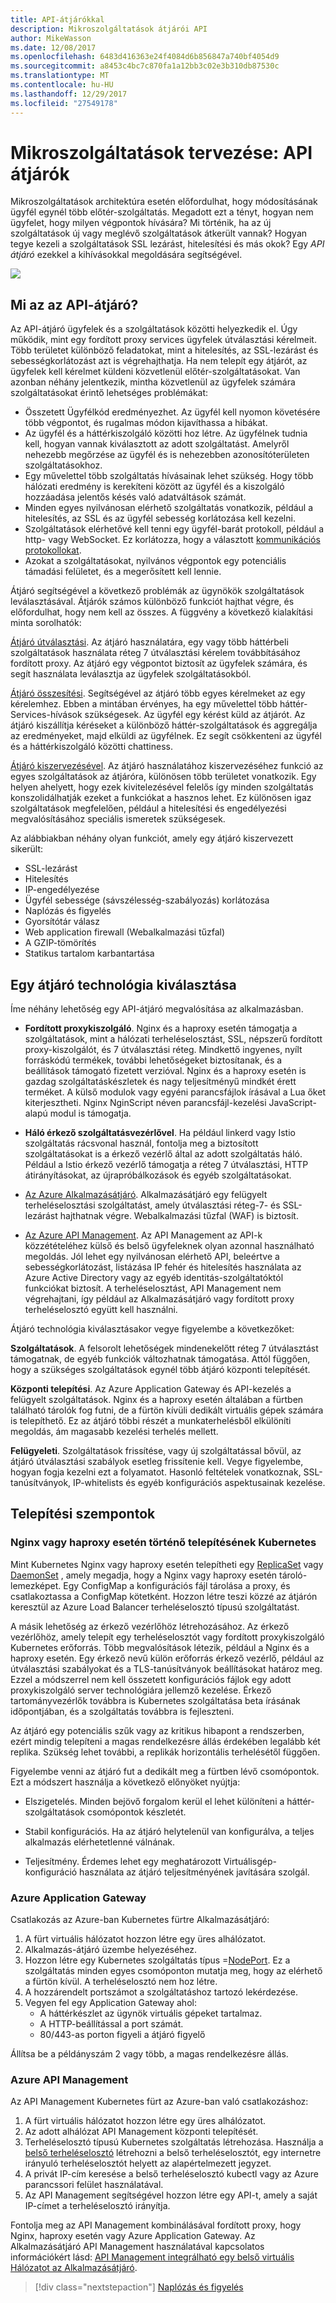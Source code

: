 ```yaml
---
title: API-átjárókkal
description: Mikroszolgáltatások átjárói API
author: MikeWasson
ms.date: 12/08/2017
ms.openlocfilehash: 6483d416363e24f4084d6b856847a740bf4054d9
ms.sourcegitcommit: a8453c4bc7c870fa1a12bb3c02e3b310db87530c
ms.translationtype: MT
ms.contentlocale: hu-HU
ms.lasthandoff: 12/29/2017
ms.locfileid: "27549178"
---
```

# <a name="designing-microservices-api-gateways"></a>Mikroszolgáltatások tervezése: API átjárók

Mikroszolgáltatások architektúra esetén előfordulhat, hogy módosításának ügyfél egynél több előtér-szolgáltatás. Megadott ezt a tényt, hogyan nem ügyfelet, hogy milyen végpontok hívására? Mi történik, ha az új szolgáltatások új vagy meglévő szolgáltatások átkerült vannak? Hogyan tegye kezeli a szolgáltatások SSL lezárást, hitelesítési és más okok? Egy *API átjáró* ezekkel a kihívásokkal megoldására segítségével. 

![](./images/gateway.png)

## <a name="what-is-an-api-gateway"></a>Mi az az API-átjáró?

Az API-átjáró ügyfelek és a szolgáltatások közötti helyezkedik el. Úgy működik, mint egy fordított proxy services ügyfelek útválasztási kérelmeit. Több területet különböző feladatokat, mint a hitelesítés, az SSL-lezárást és sebességkorlátozást azt is végrehajthatja. Ha nem telepít egy átjárót, az ügyfelek kell kérelmet küldeni közvetlenül előtér-szolgáltatásokat. Van azonban néhány jelentkezik, mintha közvetlenül az ügyfelek számára szolgáltatásokat érintő lehetséges problémákat:

- Összetett Ügyfélkód eredményezhet. Az ügyfél kell nyomon követésére több végpontot, és rugalmas módon kijavíthassa a hibákat. 
- Az ügyfél és a háttérkiszolgáló közötti hoz létre. Az ügyfélnek tudnia kell, hogyan vannak kiválasztott az adott szolgáltatást. Amelyről nehezebb megőrzése az ügyfél és is nehezebben azonosítóterületen szolgáltatásokhoz.
- Egy művelettel több szolgáltatás hívásainak lehet szükség. Hogy több hálózati eredmény is kerekíteni között az ügyfél és a kiszolgáló hozzáadása jelentős késés való adatváltások számát. 
- Minden egyes nyilvánosan elérhető szolgáltatás vonatkozik, például a hitelesítés, az SSL és az ügyfél sebesség korlátozása kell kezelni. 
- Szolgáltatások elérhetővé kell tenni egy ügyfél-barát protokoll, például a http- vagy WebSocket. Ez korlátozza, hogy a választott [kommunikációs protokollokat](./interservice-communication.md). 
- Azokat a szolgáltatásokat, nyilvános végpontok egy potenciális támadási felületet, és a megerősített kell lennie.

Átjáró segítségével a következő problémák az ügynökök szolgáltatások leválasztásával. Átjárók számos különböző funkciót hajthat végre, és előfordulhat, hogy nem kell az összes. A függvény a következő kialakítási minta sorolhatók:

[Átjáró útválasztási](../patterns/gateway-routing.md). Az átjáró használatára, egy vagy több háttérbeli szolgáltatások használata réteg 7 útválasztási kérelem továbbításához fordított proxy. Az átjáró egy végpontot biztosít az ügyfelek számára, és segít használata leválasztja az ügyfelek szolgáltatásokból. 

[Átjáró összesítési](../patterns/gateway-aggregation.md). Segítségével az átjáró több egyes kérelmeket az egy kérelemhez. Ebben a mintában érvényes, ha egy művelettel több háttér-Services-hívások szükségesek. Az ügyfél egy kérést küld az átjárót. Az átjáró kiszállítja kéréseket a különböző háttér-szolgáltatások és aggregálja az eredményeket, majd elküldi az ügyfélnek. Ez segít csökkenteni az ügyfél és a háttérkiszolgáló közötti chattiness. 

[Átjáró kiszervezésével](../patterns/gateway-offloading.md). Az átjáró használatához kiszervezéséhez funkció az egyes szolgáltatások az átjáróra, különösen több területet vonatkozik. Egy helyen ahelyett, hogy ezek kivitelezésével felelős így minden szolgáltatás konszolidálhatják ezeket a funkciókat a hasznos lehet. Ez különösen igaz szolgáltatások megfelelően, például a hitelesítési és engedélyezési megvalósításához speciális ismeretek szükségesek. 

Az alábbiakban néhány olyan funkciót, amely egy átjáró kiszervezett sikerült:

- SSL-lezárást
- Hitelesítés
- IP-engedélyezése
- Ügyfél sebessége (sávszélesség-szabályozás) korlátozása
- Naplózás és figyelés
- Gyorsítótár válasz
- Web application firewall (Webalkalmazási tűzfal)
- A GZIP-tömörítés
- Statikus tartalom karbantartása

## <a name="choosing-a-gateway-technology"></a>Egy átjáró technológia kiválasztása

Íme néhány lehetőség egy API-átjáró megvalósítása az alkalmazásban.

- **Fordított proxykiszolgáló**. Nginx és a haproxy esetén támogatja a szolgáltatások, mint a hálózati terheléselosztást, SSL, népszerű fordított proxy-kiszolgálót, és 7 útválasztási réteg. Mindkettő ingyenes, nyílt forráskódú termékek, további lehetőségeket biztosítanak, és a beállítások támogató fizetett verzióval. Nginx és a haproxy esetén is gazdag szolgáltatáskészletek és nagy teljesítményű mindkét érett terméket. A külső modulok vagy egyéni parancsfájlok írásával a Lua őket kiterjesztheti. Nginx NginScript néven parancsfájl-kezelési JavaScript-alapú modul is támogatja.

- **Háló érkező szolgáltatásvezérlővel**. Ha például linkerd vagy Istio szolgáltatás rácsvonal használ, fontolja meg a biztosított szolgáltatásokat is a érkező vezérlő által az adott szolgáltatás háló. Például a Istio érkező vezérlő támogatja a réteg 7 útválasztási, HTTP átirányításokat, az újrapróbálkozások és egyéb szolgáltatásokat. 

- [Az Azure Alkalmazásátjáró](/azure/application-gateway/). Alkalmazásátjáró egy felügyelt terheléselosztási szolgáltatást, amely útválasztási réteg-7- és SSL-lezárást hajthatnak végre. Webalkalmazási tűzfal (WAF) is biztosít.

- [Az Azure API Management](/azure/api-management/). Az API Management az API-k közzétételéhez külső és belső ügyfeleknek olyan azonnal használható megoldás. Jól lehet egy nyilvánosan elérhető API, beleértve a sebességkorlátozást, listázása IP fehér és hitelesítés használata az Azure Active Directory vagy az egyéb identitás-szolgáltatóktól funkciókat biztosít. A terheléselosztást, API Management nem végrehajtani, így például az Alkalmazásátjáró vagy fordított proxy terheléselosztó együtt kell használni.

Átjáró technológia kiválasztásakor vegye figyelembe a következőket:

**Szolgáltatások**. A felsorolt lehetőségek mindenekelőtt réteg 7 útválasztást támogatnak, de egyéb funkciók változhatnak támogatása. Attól függően, hogy a szükséges szolgáltatások egynél több átjáró központi telepítését. 

**Központi telepítési**. Az Azure Application Gateway és API-kezelés a felügyelt szolgáltatások. Nginx és a haproxy esetén általában a fürtben található tárolók fog futni, de a fürtön kívüli dedikált virtuális gépek számára is telepíthető. Ez az átjáró többi részét a munkaterhelésből elkülöníti megoldás, ám magasabb kezelési terhelés mellett.

**Felügyeleti**. Szolgáltatások frissítése, vagy új szolgáltatással bővül, az átjáró útválasztási szabályok esetleg frissítenie kell. Vegye figyelembe, hogyan fogja kezelni ezt a folyamatot. Hasonló feltételek vonatkoznak, SSL-tanúsítványok, IP-whitelists és egyéb konfigurációs aspektusainak kezelése.

## <a name="deployment-considerations"></a>Telepítési szempontok

### <a name="deploying-nginx-or-haproxy-to-kubernetes"></a>Nginx vagy haproxy esetén történő telepítésének Kubernetes

Mint Kubernetes Nginx vagy haproxy esetén telepítheti egy [ReplicaSet](https://kubernetes.io/docs/concepts/workloads/controllers/replicaset/) vagy [DaemonSet](https://kubernetes.io/docs/concepts/workloads/controllers/daemonset/) , amely megadja, hogy a Nginx vagy haproxy esetén tároló-lemezképet. Egy ConfigMap a konfigurációs fájl tárolása a proxy, és csatlakoztassa a ConfigMap kötetként. Hozzon létre teszi közzé az átjárón keresztül az Azure Load Balancer terheléselosztó típusú szolgáltatást. 

<!-- - Configure a readiness probe that serves a static file from the gateway (rather than routing to another service). -->

A másik lehetőség az érkező vezérlőhöz létrehozásához. Az érkező vezérlőhöz, amely telepít egy terheléselosztót vagy fordított proxykiszolgáló Kubernetes erőforrás. Több megvalósítások létezik, például a Nginx és a haproxy esetén. Egy érkező nevű külön erőforrás érkező vezérlő, például az útválasztási szabályokat és a TLS-tanúsítványok beállításokat határoz meg. Ezzel a módszerrel nem kell összetett konfigurációs fájlok egy adott proxykiszolgáló server technológiára jellemző kezelése. Érkező tartományvezérlők továbbra is Kubernetes szolgáltatása beta írásának időpontjában, és a szolgáltatás továbbra is fejleszteni.

Az átjáró egy potenciális szűk vagy az kritikus hibapont a rendszerben, ezért mindig telepíteni a magas rendelkezésre állás érdekében legalább két replika. Szükség lehet további, a replikák horizontális terhelésétől függően. 

Figyelembe venni az átjáró fut a dedikált meg a fürtben lévő csomópontok. Ezt a módszert használja a következő előnyöket nyújtja:

- Elszigetelés. Minden bejövő forgalom kerül el lehet különíteni a háttér-szolgáltatások csomópontok készletét.

- Stabil konfigurációs. Ha az átjáró helytelenül van konfigurálva, a teljes alkalmazás elérhetetlenné válnának. 

- Teljesítmény. Érdemes lehet egy meghatározott Virtuálisgép-konfiguráció használata az átjáró teljesítményének javítására szolgál.

<!-- - Load balancing. You can configure the external load balancer so that requests always go to a gateway node. That can save a network hop, which would otherwise happen whenever a request lands on a node that isn't running a gateway pod. This consideration applies mainly to large clusters, where the gateway runs on a relatively small fraction of the total nodes. In Azure Container Service (ACS), this approach currently requires [ACS Engine](https://github.com/Azure/acs-engine)) which allows you to create multiple agent pools. Then you can deploy the gateway as a DaemonSet to the front-end pool. -->

### <a name="azure-application-gateway"></a>Azure Application Gateway

Csatlakozás az Azure-ban Kubernetes fürtre Alkalmazásátjáró:

1. A fürt virtuális hálózatot hozzon létre egy üres alhálózatot.
2. Alkalmazás-átjáró üzembe helyezéséhez.
3. Hozzon létre egy Kubernetes szolgáltatás típus =[NodePort](https://kubernetes.io/docs/concepts/services-networking/service/#type-nodeport). Ez a szolgáltatás minden egyes csomóponton mutatja meg, hogy az elérhető a fürtön kívül. A terheléselosztó nem hoz létre.
5. A hozzárendelt portszámot a szolgáltatáshoz tartozó lekérdezése.
6. Vegyen fel egy Application Gateway ahol:
    - A háttérkészlet az ügynök virtuális gépeket tartalmaz.
    - A HTTP-beállítással a port számát.
    - 80/443-as porton figyeli a átjáró figyelő
    
Állítsa be a példányszám 2 vagy több, a magas rendelkezésre állás.

### <a name="azure-api-management"></a>Azure API Management 

Az API Management Kubernetes fürt az Azure-ban való csatlakozáshoz:

1. A fürt virtuális hálózatot hozzon létre egy üres alhálózatot.
2. Az adott alhálózat API Management központi telepítését.
3. Terheléselosztó típusú Kubernetes szolgáltatás létrehozása. Használja a [belső terheléselosztó](https://kubernetes.io/docs/concepts/services-networking/service/#internal-load-balancer) létrehozni a belső terheléselosztót, egy internetre irányuló terheléselosztót helyett az alapértelmezett jegyzet.
4. A privát IP-cím keresése a belső terheléselosztó kubectl vagy az Azure parancssori felület használatával.
5. Az API Management segítségével hozzon létre egy API-t, amely a saját IP-címet a terheléselosztó irányítja.

Fontolja meg az API Management kombinálásával fordított proxy, hogy Nginx, haproxy esetén vagy Azure Application Gateway. Az Alkalmazásátjáró API Management használatával kapcsolatos információkért lásd: [API Management integrálható egy belső virtuális Hálózatot az Alkalmazásátjáró](/azure/api-management/api-management-howto-integrate-internal-vnet-appgateway).

> [!div class="nextstepaction"]
> [Naplózás és figyelés](./logging-monitoring.md)
